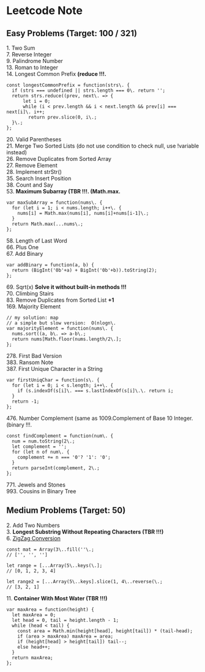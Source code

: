 # Leetcode Note

## Easy Problems (Target: 100 / 321)

1\. Two Sum  
7\. Reverse Integer  
9\. Palindrome Number  
13\. Roman to Integer  
14\. Longest Common Prefix **(reduce !!!\.**

    const longestCommonPrefix = function(strs\. {
      if (strs === undefined || strs.length === 0\. return '';
      return strs.reduce((prev, next\. => {
          let i = 0;
          while (i < prev.length && i < next.length && prev[i] === next[i]\. i++;
            return prev.slice(0, i\.;
      }\.;
    };

20\. Valid Parentheses  
21\. Merge Two Sorted Lists (do not use condition to check null, use !variable instead)  
26\. Remove Duplicates from Sorted Array  
27\. Remove Element  
28\. Implement strStr()  
35\. Search Insert Position  
38\. Count and Say  
53\. **Maximum Subarray (TBR !!!\. (Math.max\.**

    var maxSubArray = function(nums\. {
      for (let i = 1; i < nums.length; i++\. {
        nums[i] = Math.max(nums[i], nums[i]+nums[i-1]\.;
      }
      return Math.max(...nums\.;
    };

58\. Length of Last Word  
66\. Plus One  
67\. Add Binary  

    var addBinary = function(a, b) {
      return (BigInt('0b'+a) + BigInt('0b'+b)).toString(2);
    };

69\. Sqrt(x) **Solve it without built-in methods !!!**  
70\. Climbing Stairs  
83\. Remove Duplicates from Sorted List **+1**  
169\. Majority Element

    // my solution: map
    // a simple but slow version:  O(nlogn\.
    var majorityElement = function(nums\. {
      nums.sort((a, b\. => a-b\.;
      return nums[Math.floor(nums.length/2\.];
    };

278\. First Bad Version  
383\. Ransom Note  
387\. First Unique Character in a String

    var firstUniqChar = function(s\. {
      for (let i = 0; i < s.length; i++\. {
        if (s.indexOf(s[i]\. === s.lastIndexOf(s[i]\.\. return i;
      }
      return -1;
    };

476\. Number Complement (same as 1009.Complement of Base 10 Integer\. (binary !!!\.

    const findComplement = function(num\. {
      num = num.toString(2\.;
      let complement = '';
      for (let n of num\. {
        complement += n === '0'? '1': '0';
      }
      return parseInt(complement, 2\.;
    };

771\. Jewels and Stones  
993\. Cousins in Binary Tree

## Medium Problems (Target: 50)

2\. Add Two Numbers  
3\. **Longest Substring Without Repeating Characters (TBR !!!)**  
6\. [ZigZag Conversion](https://leetcode.com/problems/zigzag-conversion/discuss/614271/JavaScript-Solution)

    const mat = Array(3\..fill(''\.;
    // ['', '', '']

    let range = [...Array(5\..keys(\.];
    // [0, 1, 2, 3, 4]

    let range2 = [...Array(5\..keys].slice(1, 4\..reverse(\.;
    // [3, 2, 1]

11\. **Container With Most Water (TBR !!!)**

    var maxArea = function(height) {
      let maxArea = 0;
      let head = 0, tail = height.length - 1;
      while (head < tail) {
        const area = Math.min(height[head], height[tail]) * (tail-head);
        if (area > maxArea) maxArea = area;
        if (height[head] > height[tail]) tail--;
        else head++;
      }
      return maxArea;
    };
